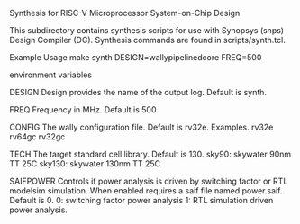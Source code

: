 Synthesis for RISC-V Microprocessor System-on-Chip Design

This subdirectory contains synthesis scripts for use with Synopsys
(snps) Design Compiler (DC).  Synthesis commands are found in
scripts/synth.tcl.

Example Usage
make synth DESIGN=wallypipelinedcore FREQ=500

environment variables

DESIGN
        Design provides the name of the output log.  Default is synth.

FREQ
        Frequency in MHz.  Default is 500

CONFIG
        The wally configuration file.  Default is rv32e.
        Examples.
        rv32e
        rv64gc
        rv32gc

TECH
        The target standard cell library.  Default is 130.
        sky90: skywater 90nm TT 25C
        sky130: skywater 130nm TT 25C

SAIFPOWER
        Controls if power analysis is driven by switching factor or RTL modelsim simulation.
        When enabled requires a saif file named power.saif.
        Default is 0.
        0: switching factor power analysis
        1: RTL simulation driven power analysis.

